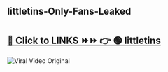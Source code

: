 
 ## littletins-Only-Fans-Leaked

# <h2><a href="https://clipsfans.com/littletins&ref=git">🔗 Click to LINKS ⏩⏩ 👉 🟢 littletins </a></h2>

<a href="https://clipsfans.com/littletins&ref=git" rel="nofollow" data-target="animated-image.originalLink"><img src="https://i.ibb.co.com/xMMVF88/686577567.gif" alt="Viral Video Original" style="max-width: 100%; display: inline-block;" data-target="animated-image.originalImage"></a>
